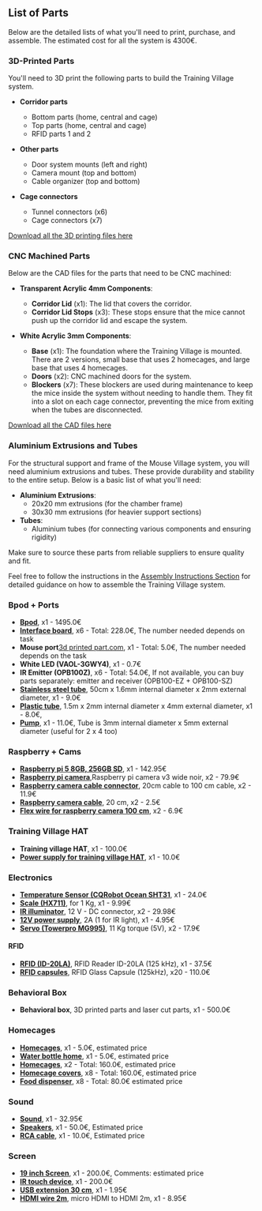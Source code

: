 ## List of Parts

Below are the detailed lists of what you'll need to print, purchase, and assemble. The estimated cost for all the system is 4300€.

### 3D-Printed Parts

You'll need to 3D print the following parts to build the Training Village system.

- **Corridor parts**
  - Bottom parts (home, central and cage)
  - Top parts (home, central and cage)
  - RFID parts 1 and 2

- **Other parts**
  - Door system mounts (left and right)
  - Camera mount (top and bottom)
  - Cable organizer (top and bottom)

- **Cage connectors**
  - Tunnel connectors (x6)
  - Cage connectors (x7)

[Download all the 3D printing files here][3D]

### CNC Machined Parts

Below are the CAD files for the parts that need to be CNC machined:

- **Transparent Acrylic 4mm Components**:
  - **Corridor Lid** (x1): The lid that covers the corridor.
  - **Corridor Lid Stops** (x3): These stops ensure that the mice cannot push up the corridor
  lid and escape the system.

- **White Acrylic 3mm Components**:
  - **Base** (x1): The foundation where the Training Village is mounted. There are 2 versions, small base that uses 2 homecages, and large base that uses 4 homecages.
  - **Doors** (x2): CNC machined doors for the system.
  - **Blockers** (x7): These blockers are used during maintenance to keep the mice inside the
  system without needing to handle them. They fit into a slot on each cage connector,
  preventing the mice from exiting when the tubes are disconnected.

[Download all the CAD files here][CAD]

### Aluminium Extrusions and Tubes

For the structural support and frame of the Mouse Village system, you will need
aluminium extrusions and tubes. These provide durability and stability to the entire
setup. Below is a basic list of what you'll need:

- **Aluminium Extrusions**:
  - 20x20 mm extrusions (for the chamber frame)
  - 30x30 mm extrusions (for heavier support sections)
- **Tubes**:
  - Aluminium tubes (for connecting various components and ensuring rigidity)

Make sure to source these parts from reliable suppliers to ensure quality and fit.

Feel free to follow the instructions in the
[Assembly Instructions Section][ASSEMBLY]
for detailed guidance on how to assemble the Training Village system.

### Bpod + Ports

- [**Bpod**](https://sanworks.io/shop/viewproduct?productID=1036), x1 - 1495.0€
- [**Interface board**](https://sanworks.io/shop/viewproduct?productID=1008), x6 - Total: 228.0€, The number needed depends on task
- **Mouse port**[3d printed part.com](https://github.com/sanworks/Bpod/blob/4b756d8251f0a06ee9a442e9cac465872c1b4174/CAD/Ports/Mouse%20nosepoke/STL/Mousepoke.stl), x1 - Total: 5.0€, The number needed depends on the task
- **White LED (VAOL-3GWY4)**, x1 - 0.7€
- **IR Emitter (OPB100Z)**, x6 - Total: 54.0€, If not available, you can buy parts separately: emitter and receiver (OPB100-EZ + OPB100-SZ)
- [**Stainless steel tube**](https://www.amazon.es/gp/product/B07TYVB4R8/ref=ox_sc_act_title_1?smid=A2NF1LB1MEBSO1&psc=1), 50cm x 1.6mm internal diameter x 2mm external diameter, x1 - 9.0€
- [**Plastic tube**](https://www.amazon.es/gp/product/B08H8H1QWT/ref=ppx_yo_dt_b_asin_title_o01_s00?ie=UTF8&psc=1), 1.5m x 2mm internal diameter x 4mm external diameter, x1 - 8.0€,
- [**Pump**](https://www.amazon.es/gp/product/B07XMPNB1T/ref=ppx_yo_dt_b_asin_title_o03_s00?ie=UTF8&psc=1), x1 - 11.0€, Tube is 3mm internal diameter x 5mm external diameter (useful for 2 x 4 too)

### Raspberry + Cams

- [**Raspberry pi 5 8GB, 256GB SD**](https://www.tiendatec.es/raspberry-pi/kits-raspberry-pi/2235-raspberry-pi-5-starter-kit-negro-.html), x1 - 142.95€
- [**Raspberry pi camera**](https://www.tiendatec.es/raspberry-pi/camaras/1987-camara-oficial-raspberry-pi-v3-12mpx-wide-noir--5056561800899.html),Raspberry pi camera v3 wide noir, x2 - 79.9€
- [**Raspberry camera cable connector**](https://www.tiendatec.es/raspberry-pi/cables/508-conector-empalme-cable-ffc-para-camara-raspberry-pi-8405080320000.html), 20cm cable to 100 cm cable, x2 - 11.9€
- [**Raspberry camera cable**](https://www.tiendatec.es/raspberry-pi/cables/2154-1256-cable-adaptador-fpc-camara-pantalla-raspberry-pi-5.html), 20 cm, x2 - 2.5€
- [**Flex wire for raspberry camera 100 cm**](https://www.tiendatec.es/raspberry-pi/cables/497-cable-flex-csi-dsi-camara-o-pantalla-raspberry-pi-100cm-8404970320014.html), x2 - 6.9€

### Training Village HAT

- **Training village HAT**, x1 - 100.0€
- [**Power supply for training village HAT**](https://example.com/), x1 - 10.0€

### Electronics

- [**Temperature Sensor (CQRobot Ocean SHT31**](https://www.amazon.es/gp/product/B08DF7NY4P/ref=ppx_yo_dt_b_asin_title_o03_s00?ie=UTF8&th=1), x1 - 24.0€
- [**Scale (HX711)**](https://www.amazon.es/dp/B076PYX5DW?psc=1&ref=ppx_yo2ov_dt_b_product_details), for 1 Kg, x1 - 9.99€
- [**IR illuminator**](https://www.amazon.es/gp/product/B09H74YTHN/ref=ppx_yo_dt_b_asin_title_o00_s00?ie=UTF8&psc=1), 12 V - DC connector, x2 - 29.98€
- [**12V power supply**](https://www.tiendatec.es/electronica/iluminacion-led/alimentacion/726-fuente-alimentacion-12v-2a-para-arduino-tira-led-8407261350011.html), 2A (1 for IR light), x1 - 4.95€
- [**Servo (Towerpro MG995)**](https://www.tiendatec.es/electronica/servos/585-servomotor-digital-mg995-8405851490017.html), 11 Kg torque (5V), x2 - 17.9€

#### RFID

- [**RFID (ID-20LA)**](https://www.sparkfun.com/products/11828), RFID Reader ID-20LA (125 kHz), x1 - 37.5€
- [**RFID capsules**](https://www.sparkfun.com/products/9416), RFID Glass Capsule (125kHz), x20 - 110.0€

### Behavioral Box

- **Behavioral box**, 3D printed parts and laser cut parts, x1 - 500.0€

### Homecages

- [**Homecages**](https://example.com/), x1 - 5.0€, estimated price
- [**Water bottle home**](https://example.com/), x1 - 5.0€, estimated price
- [**Homecages**](https://example.com/), x2 - Total: 160.0€, estimated price
- [**Homecage covers**](https://example.com/), x8 - Total: 160.0€, estimated price
- [**Food dispenser**](https://example.com/), x8 - Total: 80.0€ estimated price

### Sound

- [**Sound**](https://www.tiendatec.es/raspberry-pi/hifi-dac/1348-iqaudio-pi-dac-pro-fullhd-audio-hat-5056561802381.html), x1 - 32.95€
- [**Speakers**](https://example.com/), x1 - 50.0€, Estimated price
- [**RCA cable**](https://example.com/), x1 - 10.0€, Estimated price

### Screen

- [**19 inch Screen**](https://example.com/), x1 - 200.0€, Comments: estimated price
- [**IR touch device**](https://eosiberica.com), x1 - 200.0€
- [**USB extension 30 cm**](https://www.tiendatec.es/electronica/cables/usb/715-alargador-extensor-microusb-h-microusb-m-30cm-8407150350009.html), x1 - 1.95€
- [**HDMI wire 2m**](https://www.tiendatec.es/raspberry-pi/cables/1173-cable-micro-hdmi-tipo-d-2m-negro-oficial-raspberry-pi-8472496016445.html), micro HDMI to HDMI 2m, x1 - 8.95€

[3D]: /resources/print_files.md
[CAD]: /_static/cad.zip
[ASSEMBLY]: /how_to_build/assembly_instructions.md

<br>
